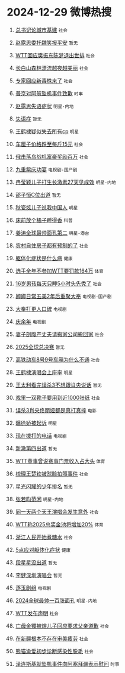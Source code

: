 # 2024-12-29 微博热搜 
1. [总书记论城市基建](https://m.weibo.cn/search?containerid=100103type%3D1%26t%3D10%26q%3D%23%E6%80%BB%E4%B9%A6%E8%AE%B0%E8%AE%BA%E5%9F%8E%E5%B8%82%E5%9F%BA%E5%BB%BA%23&stream_entry_id=51&isnewpage=1&extparam=seat%3D1%26c_type%3D51%26cate%3D10103%26stream_entry_id%3D51%26q%3D%2523%25E6%2580%25BB%25E4%25B9%25A6%25E8%25AE%25B0%25E8%25AE%25BA%25E5%259F%258E%25E5%25B8%2582%25E5%259F%25BA%25E5%25BB%25BA%2523%26dgr%3D0%26pos%3D0%26filter_type%3Drealtimehot%26display_time%3D1735401898%26pre_seqid%3D173540189880802311169104) `社会` 

2. [赵露思委托魏笑报平安](https://m.weibo.cn/search?containerid=100103type%3D1%26t%3D10%26q%3D%E8%B5%B5%E9%9C%B2%E6%80%9D%E5%A7%94%E6%89%98%E9%AD%8F%E7%AC%91%E6%8A%A5%E5%B9%B3%E5%AE%89&stream_entry_id=31&isnewpage=1&extparam=seat%3D1%26realpos%3D1%26c_type%3D31%26q%3D%25E8%25B5%25B5%25E9%259C%25B2%25E6%2580%259D%25E5%25A7%2594%25E6%2589%2598%25E9%25AD%258F%25E7%25AC%2591%25E6%258A%25A5%25E5%25B9%25B3%25E5%25AE%2589%26dgr%3D0%26pos%3D0%26lcate%3D5001%26stream_entry_id%3D31%26band_rank%3D1%26cate%3D5001%26flag%3D4%26filter_type%3Drealtimehot%26display_time%3D1735401898%26pre_seqid%3D173540189880802311169104) `暂无` 

3. [WTT回应樊振东陈梦退出世排](https://m.weibo.cn/search?containerid=100103type%3D1%26t%3D10%26q%3DWTT%E5%9B%9E%E5%BA%94%E6%A8%8A%E6%8C%AF%E4%B8%9C%E9%99%88%E6%A2%A6%E9%80%80%E5%87%BA%E4%B8%96%E6%8E%92&stream_entry_id=31&isnewpage=1&extparam=seat%3D1%26realpos%3D2%26c_type%3D31%26q%3DWTT%25E5%259B%259E%25E5%25BA%2594%25E6%25A8%258A%25E6%258C%25AF%25E4%25B8%259C%25E9%2599%2588%25E6%25A2%25A6%25E9%2580%2580%25E5%2587%25BA%25E4%25B8%2596%25E6%258E%2592%26dgr%3D0%26pos%3D1%26lcate%3D5001%26stream_entry_id%3D31%26band_rank%3D2%26cate%3D5001%26flag%3D16%26filter_type%3Drealtimehot%26display_time%3D1735401898%26pre_seqid%3D173540189880802311169104) `社会` 

4. [长白山森林漂流越夜越美丽](https://m.weibo.cn/search?containerid=100103type%3D1%26t%3D10%26q%3D%23%E9%95%BF%E7%99%BD%E5%B1%B1%E6%A3%AE%E6%9E%97%E6%BC%82%E6%B5%81%E8%B6%8A%E5%A4%9C%E8%B6%8A%E7%BE%8E%E4%B8%BD%23&stream_entry_id=31&isnewpage=1&extparam=seat%3D1%26realpos%3D3%26c_type%3D31%26q%3D%2523%25E9%2595%25BF%25E7%2599%25BD%25E5%25B1%25B1%25E6%25A3%25AE%25E6%259E%2597%25E6%25BC%2582%25E6%25B5%2581%25E8%25B6%258A%25E5%25A4%259C%25E8%25B6%258A%25E7%25BE%258E%25E4%25B8%25BD%2523%26dgr%3D0%26pos%3D2%26lcate%3D5001%26stream_entry_id%3D31%26band_rank%3D3%26cate%3D5001%26flag%3D1%26filter_type%3Drealtimehot%26display_time%3D1735401898%26pre_seqid%3D173540189880802311169104) `社会` 

5. [专家回应新毒株来了](https://m.weibo.cn/search?containerid=100103type%3D1%26t%3D10%26q%3D%23%E4%B8%93%E5%AE%B6%E5%9B%9E%E5%BA%94%E6%96%B0%E6%AF%92%E6%A0%AA%E6%9D%A5%E4%BA%86%23&stream_entry_id=31&isnewpage=1&extparam=seat%3D1%26realpos%3D4%26c_type%3D31%26q%3D%2523%25E4%25B8%2593%25E5%25AE%25B6%25E5%259B%259E%25E5%25BA%2594%25E6%2596%25B0%25E6%25AF%2592%25E6%25A0%25AA%25E6%259D%25A5%25E4%25BA%2586%2523%26dgr%3D0%26pos%3D3%26lcate%3D5001%26stream_entry_id%3D31%26band_rank%3D4%26cate%3D5001%26flag%3D0%26filter_type%3Drealtimehot%26display_time%3D1735401898%26pre_seqid%3D173540189880802311169104) `社会` 

6. [普京对阿航坠机事件致歉](https://m.weibo.cn/search?containerid=100103type%3D1%26t%3D10%26q%3D%23%E6%99%AE%E4%BA%AC%E5%AF%B9%E9%98%BF%E8%88%AA%E5%9D%A0%E6%9C%BA%E4%BA%8B%E4%BB%B6%E8%87%B4%E6%AD%89%23&stream_entry_id=31&isnewpage=1&extparam=seat%3D1%26realpos%3D5%26c_type%3D31%26q%3D%2523%25E6%2599%25AE%25E4%25BA%25AC%25E5%25AF%25B9%25E9%2598%25BF%25E8%2588%25AA%25E5%259D%25A0%25E6%259C%25BA%25E4%25BA%258B%25E4%25BB%25B6%25E8%2587%25B4%25E6%25AD%2589%2523%26dgr%3D0%26pos%3D4%26lcate%3D5001%26stream_entry_id%3D31%26band_rank%3D5%26cate%3D5001%26flag%3D0%26filter_type%3Drealtimehot%26display_time%3D1735401898%26pre_seqid%3D173540189880802311169104) `时事` 

7. [赵露思失语症状](https://m.weibo.cn/search?containerid=100103type%3D1%26t%3D10%26q%3D%23%E8%B5%B5%E9%9C%B2%E6%80%9D%E5%A4%B1%E8%AF%AD%E7%97%87%E7%8A%B6%23&stream_entry_id=31&isnewpage=1&extparam=seat%3D1%26realpos%3D6%26c_type%3D31%26q%3D%2523%25E8%25B5%25B5%25E9%259C%25B2%25E6%2580%259D%25E5%25A4%25B1%25E8%25AF%25AD%25E7%2597%2587%25E7%258A%25B6%2523%26dgr%3D0%26pos%3D5%26lcate%3D5001%26stream_entry_id%3D31%26band_rank%3D6%26cate%3D5001%26flag%3D1%26filter_type%3Drealtimehot%26display_time%3D1735401898%26pre_seqid%3D173540189880802311169104) `明星-内地` 

8. [失语症](https://m.weibo.cn/search?containerid=100103type%3D1%26t%3D10%26q%3D%E5%A4%B1%E8%AF%AD%E7%97%87&stream_entry_id=31&isnewpage=1&extparam=seat%3D1%26realpos%3D7%26c_type%3D31%26q%3D%25E5%25A4%25B1%25E8%25AF%25AD%25E7%2597%2587%26dgr%3D0%26pos%3D6%26lcate%3D5001%26stream_entry_id%3D31%26band_rank%3D7%26cate%3D5001%26flag%3D1%26filter_type%3Drealtimehot%26display_time%3D1735401898%26pre_seqid%3D173540189880802311169104) `暂无` 

9. [王鹤棣疑似失去所有cp](https://m.weibo.cn/search?containerid=100103type%3D1%26t%3D10%26q%3D%23%E7%8E%8B%E9%B9%A4%E6%A3%A3%E7%96%91%E4%BC%BC%E5%A4%B1%E5%8E%BB%E6%89%80%E6%9C%89cp%23&stream_entry_id=31&isnewpage=1&extparam=seat%3D1%26realpos%3D8%26c_type%3D31%26q%3D%2523%25E7%258E%258B%25E9%25B9%25A4%25E6%25A3%25A3%25E7%2596%2591%25E4%25BC%25BC%25E5%25A4%25B1%25E5%258E%25BB%25E6%2589%2580%25E6%259C%2589cp%2523%26dgr%3D0%26pos%3D7%26lcate%3D5001%26stream_entry_id%3D31%26band_rank%3D8%26cate%3D5001%26flag%3D2%26filter_type%3Drealtimehot%26display_time%3D1735401898%26pre_seqid%3D173540189880802311169104) `明星` 

10. [车厘子价格跌至每斤15元](https://m.weibo.cn/search?containerid=100103type%3D1%26t%3D10%26q%3D%23%E8%BD%A6%E5%8E%98%E5%AD%90%E4%BB%B7%E6%A0%BC%E8%B7%8C%E8%87%B3%E6%AF%8F%E6%96%A415%E5%85%83%23&stream_entry_id=31&isnewpage=1&extparam=seat%3D1%26realpos%3D9%26c_type%3D31%26q%3D%2523%25E8%25BD%25A6%25E5%258E%2598%25E5%25AD%2590%25E4%25BB%25B7%25E6%25A0%25BC%25E8%25B7%258C%25E8%2587%25B3%25E6%25AF%258F%25E6%2596%25A415%25E5%2585%2583%2523%26dgr%3D0%26pos%3D8%26lcate%3D5001%26stream_entry_id%3D31%26band_rank%3D9%26cate%3D5001%26flag%3D0%26filter_type%3Drealtimehot%26display_time%3D1735401898%26pre_seqid%3D173540189880802311169104) `社会` 

11. [俄击落乌战机富豪奖励百万](https://m.weibo.cn/search?containerid=100103type%3D1%26t%3D10%26q%3D%23%E4%BF%84%E5%87%BB%E8%90%BD%E4%B9%8C%E6%88%98%E6%9C%BA%E5%AF%8C%E8%B1%AA%E5%A5%96%E5%8A%B1%E7%99%BE%E4%B8%87%23&stream_entry_id=31&isnewpage=1&extparam=seat%3D1%26realpos%3D10%26c_type%3D31%26q%3D%2523%25E4%25BF%2584%25E5%2587%25BB%25E8%2590%25BD%25E4%25B9%258C%25E6%2588%2598%25E6%259C%25BA%25E5%25AF%258C%25E8%25B1%25AA%25E5%25A5%2596%25E5%258A%25B1%25E7%2599%25BE%25E4%25B8%2587%2523%26dgr%3D0%26pos%3D9%26lcate%3D5001%26stream_entry_id%3D31%26band_rank%3D10%26cate%3D5001%26flag%3D1%26filter_type%3Drealtimehot%26display_time%3D1735401898%26pre_seqid%3D173540189880802311169104) `社会` 

12. [九重紫庆功宴](https://m.weibo.cn/search?containerid=100103type%3D1%26t%3D10%26q%3D%E4%B9%9D%E9%87%8D%E7%B4%AB%E5%BA%86%E5%8A%9F%E5%AE%B4&stream_entry_id=31&isnewpage=1&extparam=seat%3D1%26realpos%3D11%26c_type%3D31%26q%3D%25E4%25B9%259D%25E9%2587%258D%25E7%25B4%25AB%25E5%25BA%2586%25E5%258A%259F%25E5%25AE%25B4%26dgr%3D0%26pos%3D10%26lcate%3D5001%26stream_entry_id%3D31%26band_rank%3D11%26cate%3D5001%26flag%3D1%26filter_type%3Drealtimehot%26display_time%3D1735401898%26pre_seqid%3D173540189880802311169104) `电视剧-国产剧` 

13. [冉莹颖儿子打生长激素27天见成效](https://m.weibo.cn/search?containerid=100103type%3D1%26t%3D10%26q%3D%23%E5%86%89%E8%8E%B9%E9%A2%96%E5%84%BF%E5%AD%90%E6%89%93%E7%94%9F%E9%95%BF%E6%BF%80%E7%B4%A027%E5%A4%A9%E8%A7%81%E6%88%90%E6%95%88%23&stream_entry_id=31&isnewpage=1&extparam=seat%3D1%26realpos%3D12%26c_type%3D31%26q%3D%2523%25E5%2586%2589%25E8%258E%25B9%25E9%25A2%2596%25E5%2584%25BF%25E5%25AD%2590%25E6%2589%2593%25E7%2594%259F%25E9%2595%25BF%25E6%25BF%2580%25E7%25B4%25A027%25E5%25A4%25A9%25E8%25A7%2581%25E6%2588%2590%25E6%2595%2588%2523%26dgr%3D0%26pos%3D11%26lcate%3D5001%26stream_entry_id%3D31%26band_rank%3D12%26cate%3D5001%26flag%3D0%26filter_type%3Drealtimehot%26display_time%3D1735401898%26pre_seqid%3D173540189880802311169104) `明星-内地` 

14. [邵子恒C位出道](https://m.weibo.cn/search?containerid=100103type%3D1%26t%3D10%26q%3D%E9%82%B5%E5%AD%90%E6%81%92C%E4%BD%8D%E5%87%BA%E9%81%93&stream_entry_id=31&isnewpage=1&extparam=seat%3D1%26realpos%3D13%26c_type%3D31%26q%3D%25E9%2582%25B5%25E5%25AD%2590%25E6%2581%2592C%25E4%25BD%258D%25E5%2587%25BA%25E9%2581%2593%26dgr%3D0%26pos%3D12%26lcate%3D5001%26stream_entry_id%3D31%26band_rank%3D13%26cate%3D5001%26flag%3D1%26filter_type%3Drealtimehot%26display_time%3D1735401898%26pre_seqid%3D173540189880802311169104) `暂无` 

15. [秋瓷炫儿子说我中国人](https://m.weibo.cn/search?containerid=100103type%3D1%26t%3D10%26q%3D%23%E7%A7%8B%E7%93%B7%E7%82%AB%E5%84%BF%E5%AD%90%E8%AF%B4%E6%88%91%E4%B8%AD%E5%9B%BD%E4%BA%BA%23&stream_entry_id=31&isnewpage=1&extparam=seat%3D1%26realpos%3D14%26c_type%3D31%26q%3D%2523%25E7%25A7%258B%25E7%2593%25B7%25E7%2582%25AB%25E5%2584%25BF%25E5%25AD%2590%25E8%25AF%25B4%25E6%2588%2591%25E4%25B8%25AD%25E5%259B%25BD%25E4%25BA%25BA%2523%26dgr%3D0%26pos%3D13%26lcate%3D5001%26stream_entry_id%3D31%26band_rank%3D14%26cate%3D5001%26flag%3D1%26filter_type%3Drealtimehot%26display_time%3D1735401898%26pre_seqid%3D173540189880802311169104) `明星` 

16. [床前放个橘子睡得香](https://m.weibo.cn/search?containerid=100103type%3D1%26t%3D10%26q%3D%23%E5%BA%8A%E5%89%8D%E6%94%BE%E4%B8%AA%E6%A9%98%E5%AD%90%E7%9D%A1%E5%BE%97%E9%A6%99%23&stream_entry_id=31&isnewpage=1&extparam=seat%3D1%26realpos%3D15%26c_type%3D31%26q%3D%2523%25E5%25BA%258A%25E5%2589%258D%25E6%2594%25BE%25E4%25B8%25AA%25E6%25A9%2598%25E5%25AD%2590%25E7%259D%25A1%25E5%25BE%2597%25E9%25A6%2599%2523%26dgr%3D0%26pos%3D14%26lcate%3D5001%26stream_entry_id%3D31%26band_rank%3D15%26cate%3D5001%26flag%3D0%26filter_type%3Drealtimehot%26display_time%3D1735401898%26pre_seqid%3D173540189880802311169104) `科普` 

17. [姜涛全球最帅面孔第二](https://m.weibo.cn/search?containerid=100103type%3D1%26t%3D10%26q%3D%E5%A7%9C%E6%B6%9B%E5%85%A8%E7%90%83%E6%9C%80%E5%B8%85%E9%9D%A2%E5%AD%94%E7%AC%AC%E4%BA%8C&stream_entry_id=31&isnewpage=1&extparam=seat%3D1%26realpos%3D16%26c_type%3D31%26q%3D%25E5%25A7%259C%25E6%25B6%259B%25E5%2585%25A8%25E7%2590%2583%25E6%259C%2580%25E5%25B8%2585%25E9%259D%25A2%25E5%25AD%2594%25E7%25AC%25AC%25E4%25BA%258C%26dgr%3D0%26pos%3D15%26lcate%3D5001%26stream_entry_id%3D31%26band_rank%3D16%26cate%3D5001%26flag%3D1%26filter_type%3Drealtimehot%26display_time%3D1735401898%26pre_seqid%3D173540189880802311169104) `明星-港台` 

18. [农村自住房子都有预制的了](https://m.weibo.cn/search?containerid=100103type%3D1%26t%3D10%26q%3D%23%E5%86%9C%E6%9D%91%E8%87%AA%E4%BD%8F%E6%88%BF%E5%AD%90%E9%83%BD%E6%9C%89%E9%A2%84%E5%88%B6%E7%9A%84%E4%BA%86%23&stream_entry_id=31&isnewpage=1&extparam=seat%3D1%26realpos%3D17%26c_type%3D31%26q%3D%2523%25E5%2586%259C%25E6%259D%2591%25E8%2587%25AA%25E4%25BD%258F%25E6%2588%25BF%25E5%25AD%2590%25E9%2583%25BD%25E6%259C%2589%25E9%25A2%2584%25E5%2588%25B6%25E7%259A%2584%25E4%25BA%2586%2523%26dgr%3D0%26pos%3D16%26lcate%3D5001%26stream_entry_id%3D31%26band_rank%3D17%26cate%3D5001%26flag%3D1%26filter_type%3Drealtimehot%26display_time%3D1735401898%26pre_seqid%3D173540189880802311169104) `社会` 

19. [躯体化症状是什么病](https://m.weibo.cn/search?containerid=100103type%3D1%26t%3D10%26q%3D%23%E8%BA%AF%E4%BD%93%E5%8C%96%E7%97%87%E7%8A%B6%E6%98%AF%E4%BB%80%E4%B9%88%E7%97%85%23&stream_entry_id=31&isnewpage=1&extparam=seat%3D1%26realpos%3D18%26c_type%3D31%26q%3D%2523%25E8%25BA%25AF%25E4%25BD%2593%25E5%258C%2596%25E7%2597%2587%25E7%258A%25B6%25E6%2598%25AF%25E4%25BB%2580%25E4%25B9%2588%25E7%2597%2585%2523%26dgr%3D0%26pos%3D17%26lcate%3D5001%26stream_entry_id%3D31%26band_rank%3D18%26cate%3D5001%26flag%3D0%26filter_type%3Drealtimehot%26display_time%3D1735401898%26pre_seqid%3D173540189880802311169104) `健康` 

20. [选手全年不参加WTT要罚款164万](https://m.weibo.cn/search?containerid=100103type%3D1%26t%3D10%26q%3D%23%E9%80%89%E6%89%8B%E5%85%A8%E5%B9%B4%E4%B8%8D%E5%8F%82%E5%8A%A0WTT%E8%A6%81%E7%BD%9A%E6%AC%BE164%E4%B8%87%23&stream_entry_id=31&isnewpage=1&extparam=seat%3D1%26realpos%3D19%26c_type%3D31%26q%3D%2523%25E9%2580%2589%25E6%2589%258B%25E5%2585%25A8%25E5%25B9%25B4%25E4%25B8%258D%25E5%258F%2582%25E5%258A%25A0WTT%25E8%25A6%2581%25E7%25BD%259A%25E6%25AC%25BE164%25E4%25B8%2587%2523%26dgr%3D0%26pos%3D18%26lcate%3D5001%26stream_entry_id%3D31%26band_rank%3D19%26cate%3D5001%26flag%3D1%26filter_type%3Drealtimehot%26display_time%3D1735401898%26pre_seqid%3D173540189880802311169104) `体育` 

21. [16岁男孩每天只睡5小时头先秃了](https://m.weibo.cn/search?containerid=100103type%3D1%26t%3D10%26q%3D%2316%E5%B2%81%E7%94%B7%E5%AD%A9%E6%AF%8F%E5%A4%A9%E5%8F%AA%E7%9D%A15%E5%B0%8F%E6%97%B6%E5%A4%B4%E5%85%88%E7%A7%83%E4%BA%86%23&stream_entry_id=31&isnewpage=1&extparam=seat%3D1%26realpos%3D20%26c_type%3D31%26q%3D%252316%25E5%25B2%2581%25E7%2594%25B7%25E5%25AD%25A9%25E6%25AF%258F%25E5%25A4%25A9%25E5%258F%25AA%25E7%259D%25A15%25E5%25B0%258F%25E6%2597%25B6%25E5%25A4%25B4%25E5%2585%2588%25E7%25A7%2583%25E4%25BA%2586%2523%26dgr%3D0%26pos%3D19%26lcate%3D5001%26stream_entry_id%3D31%26band_rank%3D20%26cate%3D5001%26flag%3D0%26filter_type%3Drealtimehot%26display_time%3D1735401898%26pre_seqid%3D173540189880802311169104) `社会` 

22. [卿卿日常五美2年后重聚大奉](https://m.weibo.cn/search?containerid=100103type%3D1%26t%3D10%26q%3D%E5%8D%BF%E5%8D%BF%E6%97%A5%E5%B8%B8%E4%BA%94%E7%BE%8E2%E5%B9%B4%E5%90%8E%E9%87%8D%E8%81%9A%E5%A4%A7%E5%A5%89&stream_entry_id=31&isnewpage=1&extparam=seat%3D1%26realpos%3D21%26c_type%3D31%26q%3D%25E5%258D%25BF%25E5%258D%25BF%25E6%2597%25A5%25E5%25B8%25B8%25E4%25BA%2594%25E7%25BE%258E2%25E5%25B9%25B4%25E5%2590%258E%25E9%2587%258D%25E8%2581%259A%25E5%25A4%25A7%25E5%25A5%2589%26dgr%3D0%26pos%3D20%26lcate%3D5001%26stream_entry_id%3D31%26band_rank%3D21%26cate%3D5001%26flag%3D1%26filter_type%3Drealtimehot%26display_time%3D1735401898%26pre_seqid%3D173540189880802311169104) `电视剧-国产剧` 

23. [大奉打更人口碑](https://m.weibo.cn/search?containerid=100103type%3D1%26t%3D10%26q%3D%23%E5%A4%A7%E5%A5%89%E6%89%93%E6%9B%B4%E4%BA%BA%E5%8F%A3%E7%A2%91%23&stream_entry_id=31&isnewpage=1&extparam=seat%3D1%26realpos%3D22%26c_type%3D31%26q%3D%2523%25E5%25A4%25A7%25E5%25A5%2589%25E6%2589%2593%25E6%259B%25B4%25E4%25BA%25BA%25E5%258F%25A3%25E7%25A2%2591%2523%26dgr%3D0%26pos%3D21%26lcate%3D5001%26stream_entry_id%3D31%26band_rank%3D22%26cate%3D5001%26flag%3D1%26filter_type%3Drealtimehot%26display_time%3D1735401898%26pre_seqid%3D173540189880802311169104) `电视剧` 

24. [庆余年](https://m.weibo.cn/search?containerid=100103type%3D1%26t%3D10%26q%3D%E5%BA%86%E4%BD%99%E5%B9%B4&stream_entry_id=31&isnewpage=1&extparam=seat%3D1%26realpos%3D23%26c_type%3D31%26q%3D%25E5%25BA%2586%25E4%25BD%2599%25E5%25B9%25B4%26dgr%3D0%26pos%3D22%26lcate%3D5001%26stream_entry_id%3D31%26band_rank%3D23%26cate%3D5001%26flag%3D0%26filter_type%3Drealtimehot%26display_time%3D1735401898%26pre_seqid%3D173540189880802311169104) `电视剧` 

25. [妻子剖腹产丈夫请搬家公司搬回家](https://m.weibo.cn/search?containerid=100103type%3D1%26t%3D10%26q%3D%23%E5%A6%BB%E5%AD%90%E5%89%96%E8%85%B9%E4%BA%A7%E4%B8%88%E5%A4%AB%E8%AF%B7%E6%90%AC%E5%AE%B6%E5%85%AC%E5%8F%B8%E6%90%AC%E5%9B%9E%E5%AE%B6%23&stream_entry_id=31&isnewpage=1&extparam=seat%3D1%26realpos%3D24%26c_type%3D31%26q%3D%2523%25E5%25A6%25BB%25E5%25AD%2590%25E5%2589%2596%25E8%2585%25B9%25E4%25BA%25A7%25E4%25B8%2588%25E5%25A4%25AB%25E8%25AF%25B7%25E6%2590%25AC%25E5%25AE%25B6%25E5%2585%25AC%25E5%258F%25B8%25E6%2590%25AC%25E5%259B%259E%25E5%25AE%25B6%2523%26dgr%3D0%26pos%3D23%26lcate%3D5001%26stream_entry_id%3D31%26band_rank%3D24%26cate%3D5001%26flag%3D0%26filter_type%3Drealtimehot%26display_time%3D1735401898%26pre_seqid%3D173540189880802311169104) `社会` 

26. [2025全球总决赛](https://m.weibo.cn/search?containerid=100103type%3D1%26t%3D10%26q%3D%232025%E5%85%A8%E7%90%83%E6%80%BB%E5%86%B3%E8%B5%9B%23&stream_entry_id=31&isnewpage=1&extparam=seat%3D1%26realpos%3D25%26c_type%3D31%26q%3D%25232025%25E5%2585%25A8%25E7%2590%2583%25E6%2580%25BB%25E5%2586%25B3%25E8%25B5%259B%2523%26dgr%3D0%26pos%3D24%26lcate%3D5001%26stream_entry_id%3D31%26band_rank%3D25%26cate%3D5001%26flag%3D1%26filter_type%3Drealtimehot%26display_time%3D1735401898%26pre_seqid%3D173540189880802311169104) `暂无` 

27. [高铁动车8号9号车厢为什么不通](https://m.weibo.cn/search?containerid=100103type%3D1%26t%3D10%26q%3D%23%E9%AB%98%E9%93%81%E5%8A%A8%E8%BD%A68%E5%8F%B79%E5%8F%B7%E8%BD%A6%E5%8E%A2%E4%B8%BA%E4%BB%80%E4%B9%88%E4%B8%8D%E9%80%9A%23&stream_entry_id=31&isnewpage=1&extparam=seat%3D1%26realpos%3D26%26c_type%3D31%26q%3D%2523%25E9%25AB%2598%25E9%2593%2581%25E5%258A%25A8%25E8%25BD%25A68%25E5%258F%25B79%25E5%258F%25B7%25E8%25BD%25A6%25E5%258E%25A2%25E4%25B8%25BA%25E4%25BB%2580%25E4%25B9%2588%25E4%25B8%258D%25E9%2580%259A%2523%26dgr%3D0%26pos%3D25%26lcate%3D5001%26stream_entry_id%3D31%26band_rank%3D26%26cate%3D5001%26flag%3D0%26filter_type%3Drealtimehot%26display_time%3D1735401898%26pre_seqid%3D173540189880802311169104) `社会` 

28. [王鹤棣演唱会上座率](https://m.weibo.cn/search?containerid=100103type%3D1%26t%3D10%26q%3D%23%E7%8E%8B%E9%B9%A4%E6%A3%A3%E6%BC%94%E5%94%B1%E4%BC%9A%E4%B8%8A%E5%BA%A7%E7%8E%87%23&stream_entry_id=31&isnewpage=1&extparam=seat%3D1%26realpos%3D27%26c_type%3D31%26q%3D%2523%25E7%258E%258B%25E9%25B9%25A4%25E6%25A3%25A3%25E6%25BC%2594%25E5%2594%25B1%25E4%25BC%259A%25E4%25B8%258A%25E5%25BA%25A7%25E7%258E%2587%2523%26dgr%3D0%26pos%3D26%26lcate%3D5001%26stream_entry_id%3D31%26band_rank%3D27%26cate%3D5001%26flag%3D0%26filter_type%3Drealtimehot%26display_time%3D1735401898%26pre_seqid%3D173540189880802311169104) `明星` 

29. [王太利看完误杀3不想跟肖央说话](https://m.weibo.cn/search?containerid=100103type%3D1%26t%3D10%26q%3D%E7%8E%8B%E5%A4%AA%E5%88%A9%E7%9C%8B%E5%AE%8C%E8%AF%AF%E6%9D%803%E4%B8%8D%E6%83%B3%E8%B7%9F%E8%82%96%E5%A4%AE%E8%AF%B4%E8%AF%9D&stream_entry_id=31&isnewpage=1&extparam=seat%3D1%26realpos%3D28%26c_type%3D31%26q%3D%25E7%258E%258B%25E5%25A4%25AA%25E5%2588%25A9%25E7%259C%258B%25E5%25AE%258C%25E8%25AF%25AF%25E6%259D%25803%25E4%25B8%258D%25E6%2583%25B3%25E8%25B7%259F%25E8%2582%2596%25E5%25A4%25AE%25E8%25AF%25B4%25E8%25AF%259D%26dgr%3D0%26pos%3D27%26lcate%3D5001%26stream_entry_id%3D31%26band_rank%3D28%26cate%3D5001%26flag%3D1%26filter_type%3Drealtimehot%26display_time%3D1735401898%26pre_seqid%3D173540189880802311169104) `暂无` 

30. [戏里一双靴子要用到近1000张纸](https://m.weibo.cn/search?containerid=100103type%3D1%26t%3D10%26q%3D%23%E6%88%8F%E9%87%8C%E4%B8%80%E5%8F%8C%E9%9D%B4%E5%AD%90%E8%A6%81%E7%94%A8%E5%88%B0%E8%BF%911000%E5%BC%A0%E7%BA%B8%23&stream_entry_id=31&isnewpage=1&extparam=seat%3D1%26realpos%3D29%26c_type%3D31%26q%3D%2523%25E6%2588%258F%25E9%2587%258C%25E4%25B8%2580%25E5%258F%258C%25E9%259D%25B4%25E5%25AD%2590%25E8%25A6%2581%25E7%2594%25A8%25E5%2588%25B0%25E8%25BF%25911000%25E5%25BC%25A0%25E7%25BA%25B8%2523%26dgr%3D0%26pos%3D28%26lcate%3D5001%26stream_entry_id%3D31%26band_rank%3D29%26cate%3D5001%26flag%3D1%26filter_type%3Drealtimehot%26display_time%3D1735401898%26pre_seqid%3D173540189880802311169104) `社会` 

31. [误杀3肖央佟丽娅都是真打真摔](https://m.weibo.cn/search?containerid=100103type%3D1%26t%3D10%26q%3D%23%E8%AF%AF%E6%9D%803%E8%82%96%E5%A4%AE%E4%BD%9F%E4%B8%BD%E5%A8%85%E9%83%BD%E6%98%AF%E7%9C%9F%E6%89%93%E7%9C%9F%E6%91%94%23&stream_entry_id=31&isnewpage=1&extparam=seat%3D1%26realpos%3D30%26c_type%3D31%26q%3D%2523%25E8%25AF%25AF%25E6%259D%25803%25E8%2582%2596%25E5%25A4%25AE%25E4%25BD%259F%25E4%25B8%25BD%25E5%25A8%2585%25E9%2583%25BD%25E6%2598%25AF%25E7%259C%259F%25E6%2589%2593%25E7%259C%259F%25E6%2591%2594%2523%26dgr%3D0%26pos%3D29%26lcate%3D5001%26stream_entry_id%3D31%26band_rank%3D30%26cate%3D5001%26flag%3D1%26filter_type%3Drealtimehot%26display_time%3D1735401898%26pre_seqid%3D173540189880802311169104) `电影` 

32. [曝徐娇被起诉](https://m.weibo.cn/search?containerid=100103type%3D1%26t%3D10%26q%3D%23%E6%9B%9D%E5%BE%90%E5%A8%87%E8%A2%AB%E8%B5%B7%E8%AF%89%23&stream_entry_id=31&isnewpage=1&extparam=seat%3D1%26realpos%3D31%26c_type%3D31%26q%3D%2523%25E6%259B%259D%25E5%25BE%2590%25E5%25A8%2587%25E8%25A2%25AB%25E8%25B5%25B7%25E8%25AF%2589%2523%26dgr%3D0%26pos%3D30%26lcate%3D5001%26stream_entry_id%3D31%26band_rank%3D31%26cate%3D5001%26flag%3D0%26filter_type%3Drealtimehot%26display_time%3D1735401898%26pre_seqid%3D173540189880802311169104) `明星` 

33. [现在拨打的电话](https://m.weibo.cn/search?containerid=100103type%3D1%26t%3D10%26q%3D%E7%8E%B0%E5%9C%A8%E6%8B%A8%E6%89%93%E7%9A%84%E7%94%B5%E8%AF%9D&stream_entry_id=31&isnewpage=1&extparam=seat%3D1%26realpos%3D32%26c_type%3D31%26q%3D%25E7%258E%25B0%25E5%259C%25A8%25E6%258B%25A8%25E6%2589%2593%25E7%259A%2584%25E7%2594%25B5%25E8%25AF%259D%26dgr%3D0%26pos%3D31%26lcate%3D5001%26stream_entry_id%3D31%26band_rank%3D32%26cate%3D5001%26flag%3D1%26filter_type%3Drealtimehot%26display_time%3D1735401898%26pre_seqid%3D173540189880802311169104) `电视剧` 

34. [新澈第四出道](https://m.weibo.cn/search?containerid=100103type%3D1%26t%3D10%26q%3D%E6%96%B0%E6%BE%88%E7%AC%AC%E5%9B%9B%E5%87%BA%E9%81%93&stream_entry_id=31&isnewpage=1&extparam=seat%3D1%26realpos%3D33%26c_type%3D31%26q%3D%25E6%2596%25B0%25E6%25BE%2588%25E7%25AC%25AC%25E5%259B%259B%25E5%2587%25BA%25E9%2581%2593%26dgr%3D0%26pos%3D32%26lcate%3D5001%26stream_entry_id%3D31%26band_rank%3D33%26cate%3D5001%26flag%3D1%26filter_type%3Drealtimehot%26display_time%3D1735401898%26pre_seqid%3D173540189880802311169104) `暂无` 

35. [WTT董事曾说赛事门票收入占大头](https://m.weibo.cn/search?containerid=100103type%3D1%26t%3D10%26q%3D%23WTT%E8%91%A3%E4%BA%8B%E6%9B%BE%E8%AF%B4%E8%B5%9B%E4%BA%8B%E9%97%A8%E7%A5%A8%E6%94%B6%E5%85%A5%E5%8D%A0%E5%A4%A7%E5%A4%B4%23&stream_entry_id=31&isnewpage=1&extparam=seat%3D1%26realpos%3D34%26c_type%3D31%26q%3D%2523WTT%25E8%2591%25A3%25E4%25BA%258B%25E6%259B%25BE%25E8%25AF%25B4%25E8%25B5%259B%25E4%25BA%258B%25E9%2597%25A8%25E7%25A5%25A8%25E6%2594%25B6%25E5%2585%25A5%25E5%258D%25A0%25E5%25A4%25A7%25E5%25A4%25B4%2523%26dgr%3D0%26pos%3D33%26lcate%3D5001%26stream_entry_id%3D31%26band_rank%3D34%26cate%3D5001%26flag%3D1%26filter_type%3Drealtimehot%26display_time%3D1735401898%26pre_seqid%3D173540189880802311169104) `体育` 

36. [梳理王楚钦被怼脸拍照事件](https://m.weibo.cn/search?containerid=100103type%3D1%26t%3D10%26q%3D%23%E6%A2%B3%E7%90%86%E7%8E%8B%E6%A5%9A%E9%92%A6%E8%A2%AB%E6%80%BC%E8%84%B8%E6%8B%8D%E7%85%A7%E4%BA%8B%E4%BB%B6%23&stream_entry_id=31&isnewpage=1&extparam=seat%3D1%26realpos%3D35%26c_type%3D31%26q%3D%2523%25E6%25A2%25B3%25E7%2590%2586%25E7%258E%258B%25E6%25A5%259A%25E9%2592%25A6%25E8%25A2%25AB%25E6%2580%25BC%25E8%2584%25B8%25E6%258B%258D%25E7%2585%25A7%25E4%25BA%258B%25E4%25BB%25B6%2523%26dgr%3D0%26pos%3D34%26lcate%3D5001%26stream_entry_id%3D31%26band_rank%3D35%26cate%3D5001%26flag%3D1%26filter_type%3Drealtimehot%26display_time%3D1735401898%26pre_seqid%3D173540189880802311169104) `社会` 

37. [星光闪耀的少年排名](https://m.weibo.cn/search?containerid=100103type%3D1%26t%3D10%26q%3D%E6%98%9F%E5%85%89%E9%97%AA%E8%80%80%E7%9A%84%E5%B0%91%E5%B9%B4%E6%8E%92%E5%90%8D&stream_entry_id=31&isnewpage=1&extparam=seat%3D1%26realpos%3D36%26c_type%3D31%26q%3D%25E6%2598%259F%25E5%2585%2589%25E9%2597%25AA%25E8%2580%2580%25E7%259A%2584%25E5%25B0%2591%25E5%25B9%25B4%25E6%258E%2592%25E5%2590%258D%26dgr%3D0%26pos%3D35%26lcate%3D5001%26stream_entry_id%3D31%26band_rank%3D36%26cate%3D5001%26flag%3D1%26filter_type%3Drealtimehot%26display_time%3D1735401898%26pre_seqid%3D173540189880802311169104) `暂无` 

38. [张若昀范闲](https://m.weibo.cn/search?containerid=100103type%3D1%26t%3D10%26q%3D%23%E5%BC%A0%E8%8B%A5%E6%98%80%E8%8C%83%E9%97%B2%23&stream_entry_id=31&isnewpage=1&extparam=seat%3D1%26realpos%3D37%26c_type%3D31%26q%3D%2523%25E5%25BC%25A0%25E8%258B%25A5%25E6%2598%2580%25E8%258C%2583%25E9%2597%25B2%2523%26dgr%3D0%26pos%3D36%26lcate%3D5001%26stream_entry_id%3D31%26band_rank%3D37%26cate%3D5001%26flag%3D0%26filter_type%3Drealtimehot%26display_time%3D1735401898%26pre_seqid%3D173540189880802311169104) `明星-内地` 

39. [同一天两个天王演唱会发生意外](https://m.weibo.cn/search?containerid=100103type%3D1%26t%3D10%26q%3D%23%E5%90%8C%E4%B8%80%E5%A4%A9%E4%B8%A4%E4%B8%AA%E5%A4%A9%E7%8E%8B%E6%BC%94%E5%94%B1%E4%BC%9A%E5%8F%91%E7%94%9F%E6%84%8F%E5%A4%96%23&stream_entry_id=31&isnewpage=1&extparam=seat%3D1%26realpos%3D38%26c_type%3D31%26q%3D%2523%25E5%2590%258C%25E4%25B8%2580%25E5%25A4%25A9%25E4%25B8%25A4%25E4%25B8%25AA%25E5%25A4%25A9%25E7%258E%258B%25E6%25BC%2594%25E5%2594%25B1%25E4%25BC%259A%25E5%258F%2591%25E7%2594%259F%25E6%2584%258F%25E5%25A4%2596%2523%26dgr%3D0%26pos%3D37%26lcate%3D5001%26stream_entry_id%3D31%26band_rank%3D38%26cate%3D5001%26flag%3D1%26filter_type%3Drealtimehot%26display_time%3D1735401898%26pre_seqid%3D173540189880802311169104) `社会` 

40. [WTT称2025总奖金池将增加20%](https://m.weibo.cn/search?containerid=100103type%3D1%26t%3D10%26q%3D%23WTT%E7%A7%B02025%E6%80%BB%E5%A5%96%E9%87%91%E6%B1%A0%E5%B0%86%E5%A2%9E%E5%8A%A020%25%23&stream_entry_id=31&isnewpage=1&extparam=seat%3D1%26realpos%3D39%26c_type%3D31%26q%3D%2523WTT%25E7%25A7%25B02025%25E6%2580%25BB%25E5%25A5%2596%25E9%2587%2591%25E6%25B1%25A0%25E5%25B0%2586%25E5%25A2%259E%25E5%258A%25A020%2525%2523%26dgr%3D0%26pos%3D38%26lcate%3D5001%26stream_entry_id%3D31%26band_rank%3D39%26cate%3D5001%26flag%3D1%26filter_type%3Drealtimehot%26display_time%3D1735401898%26pre_seqid%3D173540189880802311169104) `体育` 

41. [浙江人民开始煮糖水](https://m.weibo.cn/search?containerid=100103type%3D1%26t%3D10%26q%3D%23%E6%B5%99%E6%B1%9F%E4%BA%BA%E6%B0%91%E5%BC%80%E5%A7%8B%E7%85%AE%E7%B3%96%E6%B0%B4%23&stream_entry_id=31&isnewpage=1&extparam=seat%3D1%26realpos%3D40%26c_type%3D31%26q%3D%2523%25E6%25B5%2599%25E6%25B1%259F%25E4%25BA%25BA%25E6%25B0%2591%25E5%25BC%2580%25E5%25A7%258B%25E7%2585%25AE%25E7%25B3%2596%25E6%25B0%25B4%2523%26dgr%3D0%26pos%3D39%26lcate%3D5001%26stream_entry_id%3D31%26band_rank%3D40%26cate%3D5001%26flag%3D1%26filter_type%3Drealtimehot%26display_time%3D1735401898%26pre_seqid%3D173540189880802311169104) `社会` 

42. [5点应对躯体化症状](https://m.weibo.cn/search?containerid=100103type%3D1%26t%3D10%26q%3D%235%E7%82%B9%E5%BA%94%E5%AF%B9%E8%BA%AF%E4%BD%93%E5%8C%96%E7%97%87%E7%8A%B6%23&stream_entry_id=31&isnewpage=1&extparam=seat%3D1%26realpos%3D41%26c_type%3D31%26q%3D%25235%25E7%2582%25B9%25E5%25BA%2594%25E5%25AF%25B9%25E8%25BA%25AF%25E4%25BD%2593%25E5%258C%2596%25E7%2597%2587%25E7%258A%25B6%2523%26dgr%3D0%26pos%3D40%26lcate%3D5001%26stream_entry_id%3D31%26band_rank%3D41%26cate%3D5001%26flag%3D1%26filter_type%3Drealtimehot%26display_time%3D1735401898%26pre_seqid%3D173540189880802311169104) `健康` 

43. [段星星没出道](https://m.weibo.cn/search?containerid=100103type%3D1%26t%3D10%26q%3D%E6%AE%B5%E6%98%9F%E6%98%9F%E6%B2%A1%E5%87%BA%E9%81%93&stream_entry_id=31&isnewpage=1&extparam=seat%3D1%26realpos%3D42%26c_type%3D31%26q%3D%25E6%25AE%25B5%25E6%2598%259F%25E6%2598%259F%25E6%25B2%25A1%25E5%2587%25BA%25E9%2581%2593%26dgr%3D0%26pos%3D41%26lcate%3D5001%26stream_entry_id%3D31%26band_rank%3D42%26cate%3D5001%26flag%3D1%26filter_type%3Drealtimehot%26display_time%3D1735401898%26pre_seqid%3D173540189880802311169104) `暂无` 

44. [李健深圳演唱会](https://m.weibo.cn/search?containerid=100103type%3D1%26t%3D10%26q%3D%E6%9D%8E%E5%81%A5%E6%B7%B1%E5%9C%B3%E6%BC%94%E5%94%B1%E4%BC%9A&stream_entry_id=31&isnewpage=1&extparam=seat%3D1%26realpos%3D43%26c_type%3D31%26q%3D%25E6%259D%258E%25E5%2581%25A5%25E6%25B7%25B1%25E5%259C%25B3%25E6%25BC%2594%25E5%2594%25B1%25E4%25BC%259A%26dgr%3D0%26pos%3D42%26lcate%3D5001%26stream_entry_id%3D31%26band_rank%3D43%26cate%3D5001%26flag%3D1%26filter_type%3Drealtimehot%26display_time%3D1735401898%26pre_seqid%3D173540189880802311169104) `暂无` 

45. [逐玉剧组](https://m.weibo.cn/search?containerid=100103type%3D1%26t%3D10%26q%3D%23%E9%80%90%E7%8E%89%E5%89%A7%E7%BB%84%23&stream_entry_id=31&isnewpage=1&extparam=seat%3D1%26realpos%3D44%26c_type%3D31%26q%3D%2523%25E9%2580%2590%25E7%258E%2589%25E5%2589%25A7%25E7%25BB%2584%2523%26dgr%3D0%26pos%3D43%26lcate%3D5001%26stream_entry_id%3D31%26band_rank%3D44%26cate%3D5001%26flag%3D0%26filter_type%3Drealtimehot%26display_time%3D1735401898%26pre_seqid%3D173540189880802311169104) `电视剧` 

46. [2024全球最帅一百张面孔](https://m.weibo.cn/search?containerid=100103type%3D1%26t%3D10%26q%3D%232024%E5%85%A8%E7%90%83%E6%9C%80%E5%B8%85%E4%B8%80%E7%99%BE%E5%BC%A0%E9%9D%A2%E5%AD%94%23&stream_entry_id=31&isnewpage=1&extparam=seat%3D1%26realpos%3D45%26c_type%3D31%26q%3D%25232024%25E5%2585%25A8%25E7%2590%2583%25E6%259C%2580%25E5%25B8%2585%25E4%25B8%2580%25E7%2599%25BE%25E5%25BC%25A0%25E9%259D%25A2%25E5%25AD%2594%2523%26dgr%3D0%26pos%3D44%26lcate%3D5001%26stream_entry_id%3D31%26band_rank%3D45%26cate%3D5001%26flag%3D0%26filter_type%3Drealtimehot%26display_time%3D1735401898%26pre_seqid%3D173540189880802311169104) `明星-内地` 

47. [WTT发布声明](https://m.weibo.cn/search?containerid=100103type%3D1%26t%3D10%26q%3D%23WTT%E5%8F%91%E5%B8%83%E5%A3%B0%E6%98%8E%23&stream_entry_id=31&isnewpage=1&extparam=seat%3D1%26realpos%3D46%26c_type%3D31%26q%3D%2523WTT%25E5%258F%2591%25E5%25B8%2583%25E5%25A3%25B0%25E6%2598%258E%2523%26dgr%3D0%26pos%3D45%26lcate%3D5001%26stream_entry_id%3D31%26band_rank%3D46%26cate%3D5001%26flag%3D0%26filter_type%3Drealtimehot%26display_time%3D1735401898%26pre_seqid%3D173540189880802311169104) `社会` 

48. [亡母金镯被熔儿子回应要求父亲道歉](https://m.weibo.cn/search?containerid=100103type%3D1%26t%3D10%26q%3D%23%E4%BA%A1%E6%AF%8D%E9%87%91%E9%95%AF%E8%A2%AB%E7%86%94%E5%84%BF%E5%AD%90%E5%9B%9E%E5%BA%94%E8%A6%81%E6%B1%82%E7%88%B6%E4%BA%B2%E9%81%93%E6%AD%89%23&stream_entry_id=31&isnewpage=1&extparam=seat%3D1%26realpos%3D47%26c_type%3D31%26q%3D%2523%25E4%25BA%25A1%25E6%25AF%258D%25E9%2587%2591%25E9%2595%25AF%25E8%25A2%25AB%25E7%2586%2594%25E5%2584%25BF%25E5%25AD%2590%25E5%259B%259E%25E5%25BA%2594%25E8%25A6%2581%25E6%25B1%2582%25E7%2588%25B6%25E4%25BA%25B2%25E9%2581%2593%25E6%25AD%2589%2523%26dgr%3D0%26pos%3D46%26lcate%3D5001%26stream_entry_id%3D31%26band_rank%3D47%26cate%3D5001%26flag%3D1%26filter_type%3Drealtimehot%26display_time%3D1735401898%26pre_seqid%3D173540189880802311169104) `社会` 

49. [在新疆根本不存在审美疲劳](https://m.weibo.cn/search?containerid=100103type%3D1%26t%3D10%26q%3D%23%E5%9C%A8%E6%96%B0%E7%96%86%E6%A0%B9%E6%9C%AC%E4%B8%8D%E5%AD%98%E5%9C%A8%E5%AE%A1%E7%BE%8E%E7%96%B2%E5%8A%B3%23&stream_entry_id=31&isnewpage=1&extparam=seat%3D1%26realpos%3D48%26c_type%3D31%26q%3D%2523%25E5%259C%25A8%25E6%2596%25B0%25E7%2596%2586%25E6%25A0%25B9%25E6%259C%25AC%25E4%25B8%258D%25E5%25AD%2598%25E5%259C%25A8%25E5%25AE%25A1%25E7%25BE%258E%25E7%2596%25B2%25E5%258A%25B3%2523%26dgr%3D0%26pos%3D47%26lcate%3D5001%26stream_entry_id%3D31%26band_rank%3D48%26cate%3D5001%26flag%3D1%26filter_type%3Drealtimehot%26display_time%3D1735401898%26pre_seqid%3D173540189880802311169104) `社会` 

50. [熊猫渝爱初步诊断感染性脱毛](https://m.weibo.cn/search?containerid=100103type%3D1%26t%3D10%26q%3D%23%E7%86%8A%E7%8C%AB%E6%B8%9D%E7%88%B1%E5%88%9D%E6%AD%A5%E8%AF%8A%E6%96%AD%E6%84%9F%E6%9F%93%E6%80%A7%E8%84%B1%E6%AF%9B%23&stream_entry_id=31&isnewpage=1&extparam=seat%3D1%26realpos%3D49%26c_type%3D31%26q%3D%2523%25E7%2586%258A%25E7%258C%25AB%25E6%25B8%259D%25E7%2588%25B1%25E5%2588%259D%25E6%25AD%25A5%25E8%25AF%258A%25E6%2596%25AD%25E6%2584%259F%25E6%259F%2593%25E6%2580%25A7%25E8%2584%25B1%25E6%25AF%259B%2523%26dgr%3D0%26pos%3D48%26lcate%3D5001%26stream_entry_id%3D31%26band_rank%3D49%26cate%3D5001%26flag%3D1%26filter_type%3Drealtimehot%26display_time%3D1735401898%26pre_seqid%3D173540189880802311169104) `社会` 

51. [泽连斯基就坠机事件向阿塞拜疆表示慰问](https://m.weibo.cn/search?containerid=100103type%3D1%26t%3D10%26q%3D%23%E6%B3%BD%E8%BF%9E%E6%96%AF%E5%9F%BA%E5%B0%B1%E5%9D%A0%E6%9C%BA%E4%BA%8B%E4%BB%B6%E5%90%91%E9%98%BF%E5%A1%9E%E6%8B%9C%E7%96%86%E8%A1%A8%E7%A4%BA%E6%85%B0%E9%97%AE%23&stream_entry_id=31&isnewpage=1&extparam=seat%3D1%26realpos%3D50%26c_type%3D31%26q%3D%2523%25E6%25B3%25BD%25E8%25BF%259E%25E6%2596%25AF%25E5%259F%25BA%25E5%25B0%25B1%25E5%259D%25A0%25E6%259C%25BA%25E4%25BA%258B%25E4%25BB%25B6%25E5%2590%2591%25E9%2598%25BF%25E5%25A1%259E%25E6%258B%259C%25E7%2596%2586%25E8%25A1%25A8%25E7%25A4%25BA%25E6%2585%25B0%25E9%2597%25AE%2523%26dgr%3D0%26pos%3D49%26lcate%3D5001%26stream_entry_id%3D31%26band_rank%3D50%26cate%3D5001%26flag%3D1%26filter_type%3Drealtimehot%26display_time%3D1735401898%26pre_seqid%3D173540189880802311169104) `时事` 
